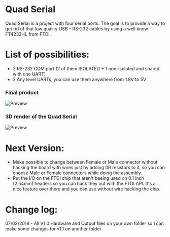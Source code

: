 # Quad Serial 

Quad Serial is a project with four serial ports. The goal is to provide a way to get rid of that low quality USB - RS-232 cables by using a well know FT4232HL from FTDI.

# List of possibilities:
* 3 RS-232 COM port (2 of them ISOLATED + 1 non-isolated and shared with one UART)
* 2 Any level UARTs, you can use them anywhere from 1.8V to 5V

### Final product
![Preview](https://github.com/PY1CX/Quad-Serial/blob/master/HW%20v1.0/Output%20Files/Final_Front_Low.jpg?raw=true)
### 3D render of the Quad Serial
![Preview](http://i.imgur.com/0ZsWIK9.png)

# Next Version:
* Make possible to change between Female or Male connector without hacking the board with wires just by adding 0R resistors to it, so you can choose Male or Female connectors while doing the assembly.
* Put the I/O on the FTDI chip that aren't beeing used on 0.1 inch (2.54mm) headers so you can hack they out with the FTDI API. It's a nice feature over there and you can use without wire hacking the chip.

# Change log:
07/02/2018 - All V1.0 Hardware and Output files on your own folder so I can make some changes for v1.1 on another folder
